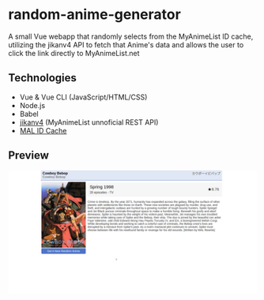 # random-anime-generator
A small Vue webapp that randomly selects from the MyAnimeList ID cache, utilizing the jikanv4 API to fetch that Anime's data and allows the user to click the link directly to MyAnimeList.net  

## Technologies
* Vue & Vue CLI (JavaScript/HTML/CSS)
* Node.js
* Babel
* [jikanv4](https://github.com/jikan-me) (MyAnimeList unnoficial REST API)
* [MAL ID Cache](https://github.com/seanbreckenridge/mal-id-cache)

## Preview

![](https://github.com/gitSuki/public/blob/main/VirtualBoxVM_6NKTojAGGq.gif)
